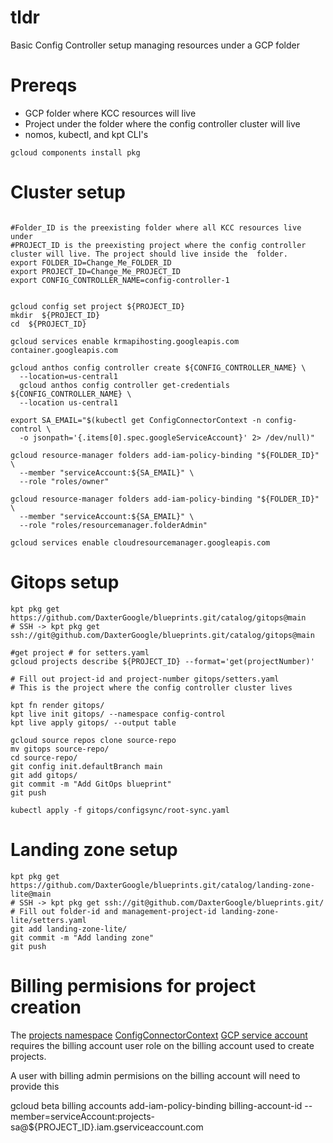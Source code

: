 # tldr
Basic Config Controller setup managing resources under a GCP folder 

# Prereqs

* GCP folder where KCC resources will live
* Project under the folder where the config controller cluster will live
* nomos, kubectl, and kpt CLI's

`gcloud components install pkg` 

# Cluster setup
```

#Folder_ID is the preexisting folder where all KCC resources live under
#PROJECT_ID is the preexisting project where the config controller cluster will live. The project should live inside the  folder.
export FOLDER_ID=Change_Me_FOLDER_ID
export PROJECT_ID=Change_Me_PROJECT_ID
export CONFIG_CONTROLLER_NAME=config-controller-1


gcloud config set project ${PROJECT_ID}
mkdir  ${PROJECT_ID}
cd  ${PROJECT_ID}

gcloud services enable krmapihosting.googleapis.com container.googleapis.com

gcloud anthos config controller create ${CONFIG_CONTROLLER_NAME} \
  --location=us-central1
  gcloud anthos config controller get-credentials ${CONFIG_CONTROLLER_NAME} \
  --location us-central1

export SA_EMAIL="$(kubectl get ConfigConnectorContext -n config-control \
  -o jsonpath='{.items[0].spec.googleServiceAccount}' 2> /dev/null)"

gcloud resource-manager folders add-iam-policy-binding "${FOLDER_ID}" \
  --member "serviceAccount:${SA_EMAIL}" \
  --role "roles/owner"

gcloud resource-manager folders add-iam-policy-binding "${FOLDER_ID}" \
  --member "serviceAccount:${SA_EMAIL}" \
  --role "roles/resourcemanager.folderAdmin"

gcloud services enable cloudresourcemanager.googleapis.com
```
# Gitops setup 

```
kpt pkg get https://github.com/DaxterGoogle/blueprints.git/catalog/gitops@main
# SSH -> kpt pkg get ssh://git@github.com/DaxterGoogle/blueprints.git/catalog/gitops@main

#get project # for setters.yaml
gcloud projects describe ${PROJECT_ID} --format='get(projectNumber)'

# Fill out project-id and project-number gitops/setters.yaml
# This is the project where the config controller cluster lives

kpt fn render gitops/
kpt live init gitops/ --namespace config-control
kpt live apply gitops/ --output table

gcloud source repos clone source-repo
mv gitops source-repo/
cd source-repo/
git config init.defaultBranch main
git add gitops/
git commit -m "Add GitOps blueprint"
git push

kubectl apply -f gitops/configsync/root-sync.yaml
```

# Landing zone setup

```
kpt pkg get https://github.com/DaxterGoogle/blueprints.git/catalog/landing-zone-lite@main
# SSH -> kpt pkg get ssh://git@github.com/DaxterGoogle/blueprints.git/
# Fill out folder-id and management-project-id landing-zone-lite/setters.yaml
git add landing-zone-lite/
git commit -m "Add landing zone"
git push

```
# Billing permisions for project creation 
The [projects namespace](https://github.com/DaxterGoogle/blueprints/blob/main/catalog/landing-zone-lite/namespaces/projects.yaml#L132)  [ConfigConnectorContext](https://github.com/DaxterGoogle/blueprints/blob/main/catalog/landing-zone-lite/namespaces/projects.yaml#L138) [GCP service account](https://github.com/DaxterGoogle/blueprints/blob/main/catalog/landing-zone-lite/namespaces/projects.yaml#L15) requires the billing account user role on the billing account used to create projects.

A user with billing admin permisions on the  billing account will need to provide this 

gcloud beta billing accounts add-iam-policy-binding billing-account-id --member=serviceAccount:projects-sa@${PROJECT_ID}.iam.gserviceaccount.com